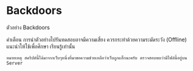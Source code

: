 # Backdoors
ตัวอย่าง Backdoors

คำเตือน การนำตัวอย่างไปรันทดสอบอาจมีความเสี่ยง ควรกระทำด้วยความระมัดระวัง (Offline) แนะนำให้ใช้เพื่อศึกษา เรียนรู้เท่านั้น

```หมายเหตุ สคริปต์นี้ได้มาจากเว็บๆหนึ่งที่มาขอความช่วยเหลือว่าเว็บถูกแฮ็กนะครับ ตรวจสอบพบว่ามีไฟล์นี้อยู่บน Server```
